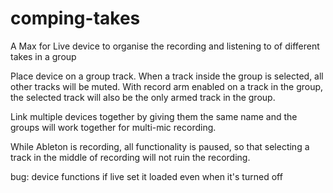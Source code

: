 # comping-takes
A Max for Live device to organise the recording and listening to of different takes in a group

Place device on a group track. When a track inside the group is selected, all other tracks will be muted. With record arm enabled on a track in the group, the selected track will also be the only armed track in the group.

Link multiple devices together by giving them the same name and the groups will work together for multi-mic recording.

While Ableton is recording, all functionality is paused, so that selecting a track in the middle of recording will not ruin the recording.

bug: device functions if live set it loaded even when it's turned off
